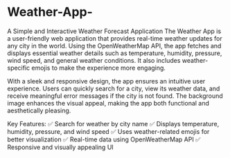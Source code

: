 # Weather-App-
A Simple and Interactive Weather Forecast Application
The Weather App is a user-friendly web application that provides real-time weather updates for any city in the world. Using the OpenWeatherMap API, the app fetches and displays essential weather details such as temperature, humidity, pressure, wind speed, and general weather conditions. It also includes weather-specific emojis to make the experience more engaging.

With a sleek and responsive design, the app ensures an intuitive user experience. Users can quickly search for a city, view its weather data, and receive meaningful error messages if the city is not found. The background image enhances the visual appeal, making the app both functional and aesthetically pleasing.

Key Features:
✅ Search for weather by city name
✅ Displays temperature, humidity, pressure, and wind speed
✅ Uses weather-related emojis for better visualization
✅ Real-time data using OpenWeatherMap API
✅ Responsive and visually appealing UI

